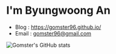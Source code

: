 # I'm Byungwoong An

- Blog : https://gomster96.github.io/
- Email : gomster96@gmail.com

![Gomster's GitHub stats](https://github-readme-stats.vercel.app/api?username=gomster96&count_private=true)
